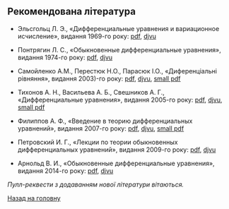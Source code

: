 ## Рекомендована література

- Эльсгольц Л. Э., &laquo;Дифференциальные уравнения и вариационное исчисление&raquo;, видання 1969-го року: [pdf](elsgolts-1969.pdf), [djvu](elsgolts-1969.djvu)

- Понтрягин Л. С., &laquo;Обыкновенные дифференциальные уравнения&raquo;, видання 1974-го року: [pdf](pontryagin-1974.pdf), [djvu](pontryagin-1974.djvu)

- Самойленко А.М., Перестюк Н.О., Парасюк І.О., &laquo;Диференціальні рівняння&raquo;, видання 2003)-го року: [pdf](samoilenko-2003.pdf), [djvu](samoilenko-2003.djvu), [small pdf](samoilenko-2003-small.pdf)

- Тихонов А. Н., Васильева А. Б., Свешников А. Г., &laquo;Дифференциальные уравнения&raquo;, видання 2005-го року: [pdf](tikhonov-2005.pdf), [djvu](tikhonov-2005.djvu), [small pdf](tikhonov-2005-small.pdf)

- Филиппов А. Ф., &laquo;Введение в теорию дифференциальных уравнений&raquo;, видання 2007-го року: [pdf](filippov-2007.pdf), [djvu](filippov-2007.djvu), [small pdf](filippov-2007-small.pdf)

- Петровский И. Г., &laquo;Лекции по теории обыкновенных дифференциальных уравнений&raquo;, видання 2009-го року: [pdf](petrovsky-2009.pdf), [djvu](petrovsky-2009.djvu)

- Арнольд В. И., &laquo;Обыкновенные дифференциальные уравнения&raquo;, видання 2014-го року: [pdf](arnold-2014.pdf), [djvu](arnold-2014.djvu)

<!-- Гаращенко, Матвієнко, Харченко, &laquo;Диференціальні рівняння для інформатиків&raquo;, видання 2008-го року: [pdf](inf.pdf) -->

_Пулл-реквести з додаванням нової літератури вітаються._

[Назад на головну](../README.md)